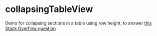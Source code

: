 collapsingTableView
===================

Demo for collapsing sections in a table using row height, to answer [this Stack Overflow question](http://stackoverflow.com/questions/25676433/showing-and-hiding-a-specific-cell-type-in-a-uitableview-possibly-with-animatio)
